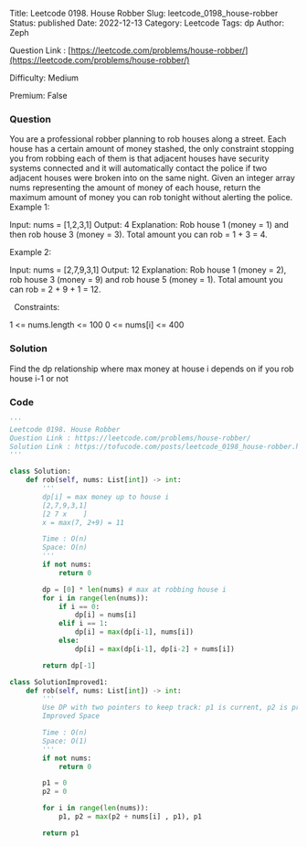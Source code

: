 Title: Leetcode 0198. House Robber
Slug: leetcode_0198_house-robber
Status: published
Date: 2022-12-13
Category: Leetcode
Tags: dp
Author: Zeph

Question Link : [https://leetcode.com/problems/house-robber/](https://leetcode.com/problems/house-robber/)

Difficulty: Medium

Premium: False

### Question
You are a professional robber planning to rob houses along a street. Each house has a certain amount of money stashed, the only constraint stopping you from robbing each of them is that adjacent houses have security systems connected and it will automatically contact the police if two adjacent houses were broken into on the same night.
Given an integer array nums representing the amount of money of each house, return the maximum amount of money you can rob tonight without alerting the police.
 
Example 1:

Input: nums = [1,2,3,1]
Output: 4
Explanation: Rob house 1 (money = 1) and then rob house 3 (money = 3).
Total amount you can rob = 1 + 3 = 4.

Example 2:

Input: nums = [2,7,9,3,1]
Output: 12
Explanation: Rob house 1 (money = 2), rob house 3 (money = 9) and rob house 5 (money = 1).
Total amount you can rob = 2 + 9 + 1 = 12.

 
Constraints:

1 <= nums.length <= 100
0 <= nums[i] <= 400

### Solution

Find the dp relationship where max money at house i depends on if you rob house i-1 or not 

### Code
```python
'''
Leetcode 0198. House Robber
Question Link : https://leetcode.com/problems/house-robber/
Solution Link : https://tofucode.com/posts/leetcode_0198_house-robber.html
'''

class Solution:
    def rob(self, nums: List[int]) -> int:
        '''
        dp[i] = max money up to house i
        [2,7,9,3,1]
        [2 7 x    ]
        x = max(7, 2+9) = 11

        Time : O(n)
        Space: O(n)
        '''
        if not nums:
            return 0

        dp = [0] * len(nums) # max at robbing house i
        for i in range(len(nums)):
            if i == 0:
                dp[i] = nums[i]
            elif i == 1:
                dp[i] = max(dp[i-1], nums[i])
            else:
                dp[i] = max(dp[i-1], dp[i-2] + nums[i])

        return dp[-1]

class SolutionImproved1:
    def rob(self, nums: List[int]) -> int:
        '''
        Use DP with two pointers to keep track: p1 is current, p2 is previous
        Improved Space

        Time : O(n)
        Space: O(1)
        '''
        if not nums:
            return 0

        p1 = 0
        p2 = 0

        for i in range(len(nums)):
            p1, p2 = max(p2 + nums[i] , p1), p1

        return p1


```

